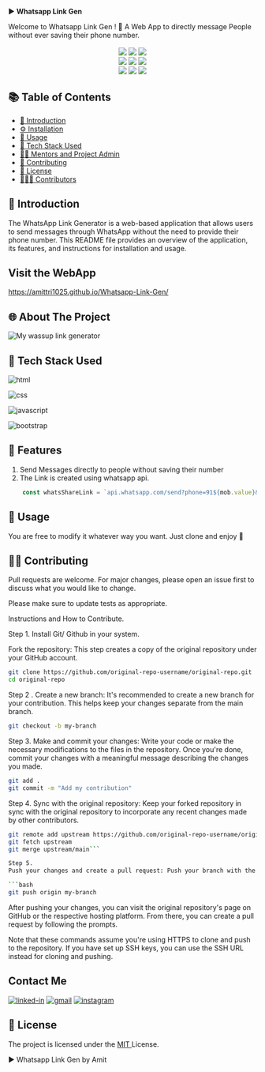 ▶ **Whatsapp Link Gen**

<div id="top"></div>
Welcome to Whatsapp Link Gen ! 🎉 A Web App to directly message People without ever saving their phone number.

<div align="center">
  <br>
  <img src="https://img.shields.io/github/repo-size/Fenrir-04/Algo-Media?style=for-the-badge" />
  <img src="https://img.shields.io/github/issues/Fenrir-04/Algo-Media?style=for-the-badge" />
  <img src="https://img.shields.io/github/issues-closed-raw/Fenrir-04/Algo-Media?style=for-the-badge" />
  <br>
  <img src="https://img.shields.io/github/forks/Fenrir-04/Algo-Media?style=for-the-badge" />
  <img src="https://img.shields.io/github/issues-pr/Fenrir-04/Algo-Media?style=for-the-badge" />
  <img src="https://img.shields.io/github/issues-pr-closed-raw/Fenrir-04/Algo-Media?style=for-the-badge" />
  <br>
  <img src="https://img.shields.io/github/stars/Fenrir-04/Algo-Media?style=for-the-badge" />
  <img src="https://img.shields.io/github/last-commit/Fenrir-04/Algo-Media?style=for-the-badge" />
  <img src="https://img.shields.io/github/commit-activity/y/Fenrir-04/Algo-Media?style=for-the-badge" />
</div>

## 📚 Table of Contents

- [👋 Introduction](#-introduction)
- [⚙️ Installation](#️-installation)
- [🚀 Usage](#-usage)
- [🧰 Tech Stack Used](#-tech-stack-used)
- [👨‍💻 Mentors and Project Admin](#-mentors-and-project-admin)
- [🤝 Contributing](#-contributing)
- [📝 License](#-license)
- [🧑‍🤝‍🧑 Contributors](#contributors)

## 👋 Introduction

The WhatsApp Link Generator is a web-based application that allows users to send messages through WhatsApp without the need to provide their phone number. This README file provides an overview of the application, its features, and instructions for installation and usage.


## Visit the WebApp
https://amittri1025.github.io/Whatsapp-Link-Gen/

## 🌐 About The Project

![My wassup link generator](./images/whatsappscreen.gif)

## 🧰 Tech Stack Used

![html](https://img.shields.io/badge/HTML5-E34F26?style=for-the-badge&logo=html5&logoColor=white)

![css](https://img.shields.io/badge/CSS3-1572B6?style=for-the-badge&logo=css3&logoColor=white)

![javascript](https://img.shields.io/badge/JavaScript-323330?style=for-the-badge&logo=javascript&logoColor=F7DF1E)

![bootstrap](https://img.shields.io/badge/Bootstrap-563D7C?style=for-the-badge&logo=bootstrap&logoColor=white)

## 🌟 Features 

1. Send Messages directly to people without saving their number
1. The Link is created using whatsapp api.

```javascript
    const whatsShareLink = `api.whatsapp.com/send?phone=91${mob.value}&text=${linkText}&lang=en`
```

## 🐺 Usage 
You are free to modify it whatever way you want. Just clone and enjoy 🚀

## 🤝🏼 Contributing 
Pull requests are welcome. For major changes, please open an issue first to discuss what you would like to change.

Please make sure to update tests as appropriate.

Instructions and How to Contribute.

Step 1. Install Git/ Github in your system.

Fork the repository: This step creates a copy of the original repository under your GitHub account.

```bash
git clone https://github.com/original-repo-username/original-repo.git
cd original-repo
```

Step 2 . Create a new branch: It's recommended to create a new branch for your contribution. This helps keep your changes separate from the main branch.

```bash
git checkout -b my-branch
```

Step 3. Make and commit your changes: Write your code or make the necessary modifications to the files in the repository. Once you're done, commit your changes with a meaningful message describing the changes you made.

```bash
git add .
git commit -m "Add my contribution"
```


Step 4. 
Sync with the original repository: Keep your forked repository in sync with the original repository to incorporate any recent changes made by other contributors.

```bash
git remote add upstream https://github.com/original-repo-username/original-repo.git
git fetch upstream
git merge upstream/main```

Step 5. 
Push your changes and create a pull request: Push your branch with the committed changes to your forked repository. Then, create a pull request to propose your changes to the original repository.

```bash
git push origin my-branch
```


After pushing your changes, you can visit the original repository's page on GitHub or the respective hosting platform. From there, you can create a pull request by following the prompts.

Note that these commands assume you're using HTTPS to clone and push to the repository. If you have set up SSH keys, you can use the SSH URL instead for cloning and pushing.

## Contact Me
[![linked-in](https://img.shields.io/badge/Linked_In-0077B5?style=for-the-badge&logo=LinkedIn&logoColor=white)](https://www.linkedin.com/in/tripathiamit10/)
[![gmail](https://img.shields.io/badge/Gmail-D14836?style=for-the-badge&logo=Gmail&logoColor=white)](mailto:https://github.com/amittri1025)
[![instagram](https://img.shields.io/badge/Instagram-E4405F?style=for-the-badge&logo=instagram&logoColor=white)](https://www.instagram.com/amitt.zz/)

## 📝 License

The project is licensed under the <a href = "https://choosealicense.com/licenses/mit/" > MIT </a> License.

▶ Whatsapp Link Gen by Amit 

